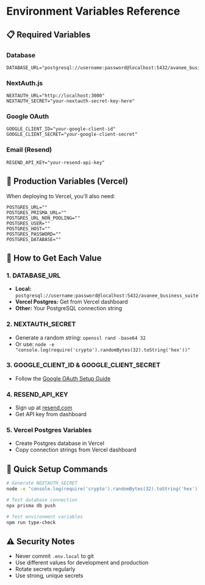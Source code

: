 # Environment Variables Reference

## 📋 Required Variables

### Database
```env
DATABASE_URL="postgresql://username:password@localhost:5432/avanee_business_suite"
```

### NextAuth.js
```env
NEXTAUTH_URL="http://localhost:3000"
NEXTAUTH_SECRET="your-nextauth-secret-key-here"
```

### Google OAuth
```env
GOOGLE_CLIENT_ID="your-google-client-id"
GOOGLE_CLIENT_SECRET="your-google-client-secret"
```

### Email (Resend)
```env
RESEND_API_KEY="your-resend-api-key"
```

## 🔧 Production Variables (Vercel)

When deploying to Vercel, you'll also need:

```env
POSTGRES_URL=""
POSTGRES_PRISMA_URL=""
POSTGRES_URL_NON_POOLING=""
POSTGRES_USER=""
POSTGRES_HOST=""
POSTGRES_PASSWORD=""
POSTGRES_DATABASE=""
```

## 📝 How to Get Each Value

### 1. DATABASE_URL
- **Local:** `postgresql://username:password@localhost:5432/avanee_business_suite`
- **Vercel Postgres:** Get from Vercel dashboard
- **Other:** Your PostgreSQL connection string

### 2. NEXTAUTH_SECRET
- Generate a random string: `openssl rand -base64 32`
- Or use: `node -e "console.log(require('crypto').randomBytes(32).toString('hex'))"`

### 3. GOOGLE_CLIENT_ID & GOOGLE_CLIENT_SECRET
- Follow the [Google OAuth Setup Guide](./GOOGLE_OAUTH_SETUP.md)

### 4. RESEND_API_KEY
- Sign up at [resend.com](https://resend.com)
- Get API key from dashboard

### 5. Vercel Postgres Variables
- Create Postgres database in Vercel
- Copy connection strings from Vercel dashboard

## 🚀 Quick Setup Commands

```bash
# Generate NEXTAUTH_SECRET
node -e "console.log(require('crypto').randomBytes(32).toString('hex'))"

# Test database connection
npx prisma db push

# Test environment variables
npm run type-check
```

## ⚠️ Security Notes

- Never commit `.env.local` to git
- Use different values for development and production
- Rotate secrets regularly
- Use strong, unique secrets 
